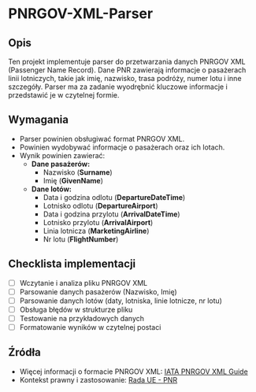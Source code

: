 # PNRGOV-XML-Parser

## Opis

Ten projekt implementuje parser do przetwarzania danych PNRGOV XML (Passenger Name Record). Dane PNR zawierają informacje o pasażerach linii lotniczych, takie jak imię, nazwisko, trasa podróży, numer lotu i inne szczegóły. Parser ma za zadanie wyodrębnić kluczowe informacje i przedstawić je w czytelnej formie.

## Wymagania

- Parser powinien obsługiwać format PNRGOV XML.
- Powinien wydobywać informacje o pasażerach oraz ich lotach.
- Wynik powinien zawierać:
  - **Dane pasażerów:**
    - Nazwisko (**Surname**)
    - Imię (**GivenName**)
  - **Dane lotów:**
    - Data i godzina odlotu (**DepartureDateTime**)
    - Lotnisko odlotu (**DepartureAirport**)
    - Data i godzina przylotu (**ArrivalDateTime**)
    - Lotnisko przylotu (**ArrivalAirport**)
    - Linia lotnicza (**MarketingAirline**)
    - Nr lotu (**FlightNumber**)

## Checklista implementacji

- [ ] Wczytanie i analiza pliku PNRGOV XML
- [ ] Parsowanie danych pasażerów (Nazwisko, Imię)
- [ ] Parsowanie danych lotów (daty, lotniska, linie lotnicze, nr lotu)
- [ ] Obsługa błędów w strukturze pliku
- [ ] Testowanie na przykładowych danych
- [ ] Formatowanie wyników w czytelnej postaci

## Źródła

- Więcej informacji o formacie PNRGOV XML: [IATA PNRGOV XML Guide](https://www.iata.org/contentassets/18a5fdb2dc144d619a8c10dc1472ae80/pnrgov20xml20implementation20guide2016_1.pdf)
- Kontekst prawny i zastosowanie: [Rada UE - PNR](https://www.consilium.europa.eu/pl/policies/fight-against-terrorism/passenger-name-record/)
